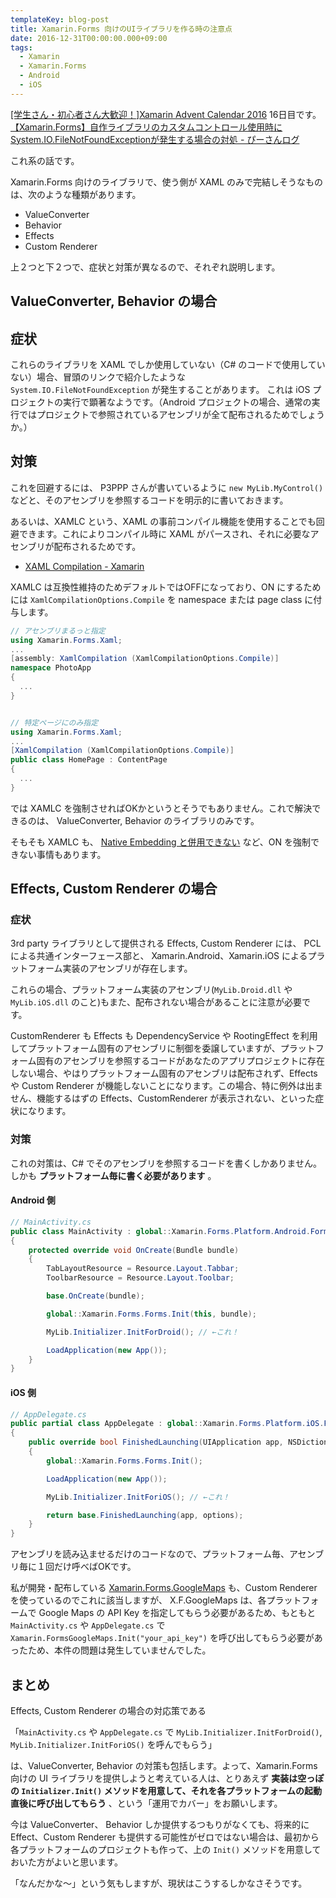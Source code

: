 ```yaml
---
templateKey: blog-post
title: Xamarin.Forms 向けのUIライブラリを作る時の注意点
date: 2016-12-31T00:00:00.000+09:00
tags:
  - Xamarin
  - Xamarin.Forms
  - Android
  - iOS
---
```

[[学生さん・初心者さん大歓迎！]Xamarin Advent Calendar 2016](http://qiita.com/advent-calendar/2016/xamarin-student) 16日目です。
[【Xamarin.Forms】自作ライブラリのカスタムコントロール使用時にSystem.IO.FileNotFoundExceptionが発生する場合の対処 - ぴーさんログ](http://ticktack.hatenablog.jp/entry/2015/11/19/083000)
<!--more-->

これ系の話です。

Xamarin.Forms 向けのライブラリで、使う側が XAML のみで完結しそうなものは、次のような種類があります。

* ValueConverter
* Behavior
* Effects
* Custom Renderer

上２つと下２つで、症状と対策が異なるので、それぞれ説明します。

## ValueConverter, Behavior の場合

## 症状

これらのライブラリを XAML でしか使用していない（C# のコードで使用していない）場合、冒頭のリンクで紹介したような ``System.IO.FileNotFoundException`` が発生することがあります。
これは iOS プロジェクトの実行で顕著なようです。（Android プロジェクトの場合、通常の実行ではプロジェクトで参照されているアセンブリが全て配布されるためでしょうか。）

## 対策

これを回避するには、 P3PPP さんが書いているように ``new MyLib.MyControl()`` などと、そのアセンブリを参照するコードを明示的に書いておきます。

あるいは、XAMLC という、XAML の事前コンパイル機能を使用することでも回避できます。これによりコンパイル時に XAML がパースされ、それに必要なアセンブリが配布されるためです。

* [XAML Compilation - Xamarin](https://developer.xamarin.com/guides/xamarin-forms/xaml/xamlc/)

XAMLC は互換性維持のためデフォルトではOFFになっており、ON にするためには ``XamlCompilationOptions.Compile`` を namespace または page class に付与します。


```csharp
// アセンブリまるっと指定
using Xamarin.Forms.Xaml;
...
[assembly: XamlCompilation (XamlCompilationOptions.Compile)]
namespace PhotoApp
{
  ...
}


// 特定ページにのみ指定
using Xamarin.Forms.Xaml;
...
[XamlCompilation (XamlCompilationOptions.Compile)]
public class HomePage : ContentPage
{
  ...
}
```

では XAMLC を強制させればOKかというとそうでもありません。これで解決できるのは、 ValueConverter, Behavior のライブラリのみです。

そもそも XAMLC も、 [Native Embedding と併用できない](https://blog.xamarin.com/adding-bindable-native-views-directly-to-xaml/) など、ON を強制できない事情もあります。

## Effects, Custom Renderer の場合

### 症状

3rd party ライブラリとして提供される Effects, Custom Renderer には、 PCL による共通インターフェース部と、 Xamarin.Android、Xamarin.iOS によるプラットフォーム実装のアセンブリが存在します。

これらの場合、プラットフォーム実装のアセンブリ(``MyLib.Droid.dll`` や ``MyLib.iOS.dll`` のこと)もまた、配布されない場合があることに注意が必要です。

CustomRenderer も Effects も DependencyService や RootingEffect を利用してプラットフォーム固有のアセンブリに制御を委譲していますが、プラットフォーム固有のアセンブリを参照するコードがあなたのアプリプロジェクトに存在しない場合、やはりプラットフォーム固有のアセンブリは配布されず、Effects や Custom Renderer が機能しないことになります。この場合、特に例外は出ません、機能するはずの Effects、CustomRenderer が表示されない、といった症状になります。

### 対策

これの対策は、C# でそのアセンブリを参照するコードを書くしかありません。しかも **プラットフォーム毎に書く必要があります** 。

#### Android 側

```csharp
// MainActivity.cs
public class MainActivity : global::Xamarin.Forms.Platform.Android.FormsAppCompatActivity
{
    protected override void OnCreate(Bundle bundle)
    {
        TabLayoutResource = Resource.Layout.Tabbar;
        ToolbarResource = Resource.Layout.Toolbar;

        base.OnCreate(bundle);

        global::Xamarin.Forms.Forms.Init(this, bundle);

        MyLib.Initializer.InitForDroid(); // ←これ！

        LoadApplication(new App());
    }
}
```

#### iOS 側

```csharp
// AppDelegate.cs
public partial class AppDelegate : global::Xamarin.Forms.Platform.iOS.FormsApplicationDelegate
{
    public override bool FinishedLaunching(UIApplication app, NSDictionary options)
    {
        global::Xamarin.Forms.Forms.Init();

        LoadApplication(new App());

        MyLib.Initializer.InitForiOS(); // ←これ！

        return base.FinishedLaunching(app, options);
    }
}
```

アセンブリを読み込ませるだけのコードなので、プラットフォーム毎、アセンブリ毎に１回だけ呼べばOKです。

私が開発・配布している [Xamarin.Forms.GoogleMaps](https://github.com/amay077/Xamarin.Forms.GoogleMaps) も、Custom Renderer を使っているのでこれに該当しますが、 X.F.GoogleMaps は、各プラットフォームで Google Maps の API Key を指定してもらう必要があるため、もともと ``MainActivity.cs`` や ``AppDelegate.cs`` で ``Xamarin.FormsGoogleMaps.Init("your_api_key")`` を呼び出してもらう必要があったため、本件の問題は発生していませんでした。

## まとめ

Effects, Custom Renderer の場合の対応策である

「``MainActivity.cs`` や ``AppDelegate.cs`` で ``MyLib.Initializer.InitForDroid()``, ``MyLib.Initializer.InitForiOS()`` を呼んでもらう」

は、ValueConverter, Behavior の対策も包括します。よって、Xamarin.Forms 向けの UI ライブラリを提供しようと考えている人は、とりあえず **実装は空っぽの ``Initializer.Init()`` メソッドを用意して、それを各プラットフォームの起動直後に呼び出してもらう** 、という「運用でカバー」をお願いします。

今は ValueConverter、 Behavior しか提供するつもりがなくても、将来的に Effect、Custom Renderer も提供する可能性がゼロではない場合は、最初から各プラットフォームのプロジェクトも作って、上の ``Init()`` メソッドを用意しておいた方がよいと思います。

「なんだかな〜」という気もしますが、現状はこうするしかなさそうです。
